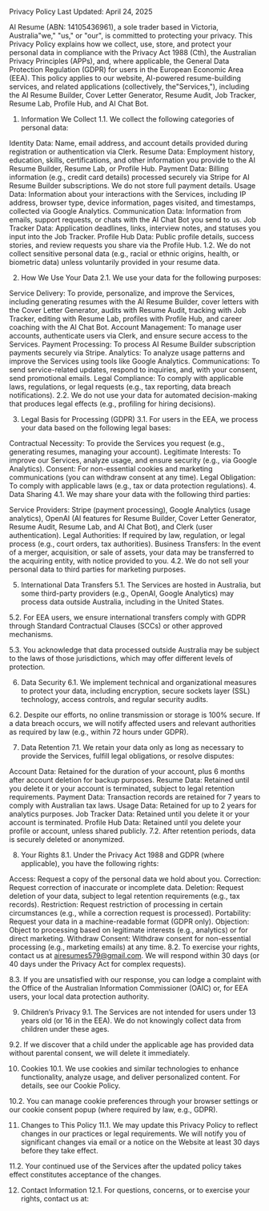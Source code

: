 Privacy Policy
Last Updated: April 24, 2025

AI Resume (ABN: 14105436961), a sole trader based in Victoria, Australia"we," "us," or "our", is committed to protecting your privacy. This Privacy Policy explains how we collect, use, store, and protect your personal data in compliance with the Privacy Act 1988 (Cth), the Australian Privacy Principles (APPs), and, where applicable, the General Data Protection Regulation (GDPR) for users in the European Economic Area (EEA). This policy applies to our website, AI-powered resume-building services, and related applications (collectively, the"Services,"), including the AI Resume Builder, Cover Letter Generator, Resume Audit, Job Tracker, Resume Lab, Profile Hub, and AI Chat Bot.

1. Information We Collect
1.1. We collect the following categories of personal data:

Identity Data: Name, email address, and account details provided during registration or authentication via Clerk.
Resume Data: Employment history, education, skills, certifications, and other information you provide to the AI Resume Builder, Resume Lab, or Profile Hub.
Payment Data: Billing information (e.g., credit card details) processed securely via Stripe for AI Resume Builder subscriptions. We do not store full payment details.
Usage Data: Information about your interactions with the Services, including IP address, browser type, device information, pages visited, and timestamps, collected via Google Analytics.
Communication Data: Information from emails, support requests, or chats with the AI Chat Bot you send to us.
Job Tracker Data: Application deadlines, links, interview notes, and statuses you input into the Job Tracker.
Profile Hub Data: Public profile details, success stories, and review requests you share via the Profile Hub.
1.2. We do not collect sensitive personal data (e.g., racial or ethnic origins, health, or biometric data) unless voluntarily provided in your resume data.

2. How We Use Your Data
2.1. We use your data for the following purposes:

Service Delivery: To provide, personalize, and improve the Services, including generating resumes with the AI Resume Builder, cover letters with the Cover Letter Generator, audits with Resume Audit, tracking with Job Tracker, editing with Resume Lab, profiles with Profile Hub, and career coaching with the AI Chat Bot.
Account Management: To manage user accounts, authenticate users via Clerk, and ensure secure access to the Services.
Payment Processing: To process AI Resume Builder subscription payments securely via Stripe.
Analytics: To analyze usage patterns and improve the Services using tools like Google Analytics.
Communications: To send service-related updates, respond to inquiries, and, with your consent, send promotional emails.
Legal Compliance: To comply with applicable laws, regulations, or legal requests (e.g., tax reporting, data breach notifications).
2.2. We do not use your data for automated decision-making that produces legal effects (e.g., profiling for hiring decisions).

3. Legal Basis for Processing (GDPR)
3.1. For users in the EEA, we process your data based on the following legal bases:

Contractual Necessity: To provide the Services you request (e.g., generating resumes, managing your account).
Legitimate Interests: To improve our Services, analyze usage, and ensure security (e.g., via Google Analytics).
Consent: For non-essential cookies and marketing communications (you can withdraw consent at any time).
Legal Obligation: To comply with applicable laws (e.g., tax or data protection regulations).
4. Data Sharing
4.1. We may share your data with the following third parties:

Service Providers: Stripe (payment processing), Google Analytics (usage analytics), OpenAI (AI features for Resume Builder, Cover Letter Generator, Resume Audit, Resume Lab, and AI Chat Bot), and Clerk (user authentication).
Legal Authorities: If required by law, regulation, or legal process (e.g., court orders, tax authorities).
Business Transfers: In the event of a merger, acquisition, or sale of assets, your data may be transferred to the acquiring entity, with notice provided to you.
4.2. We do not sell your personal data to third parties for marketing purposes.

5. International Data Transfers
5.1. The Services are hosted in Australia, but some third-party providers (e.g., OpenAI, Google Analytics) may process data outside Australia, including in the United States.

5.2. For EEA users, we ensure international transfers comply with GDPR through Standard Contractual Clauses (SCCs) or other approved mechanisms.

5.3. You acknowledge that data processed outside Australia may be subject to the laws of those jurisdictions, which may offer different levels of protection.

6. Data Security
6.1. We implement technical and organizational measures to protect your data, including encryption, secure sockets layer (SSL) technology, access controls, and regular security audits.

6.2. Despite our efforts, no online transmission or storage is 100% secure. If a data breach occurs, we will notify affected users and relevant authorities as required by law (e.g., within 72 hours under GDPR).

7. Data Retention
7.1. We retain your data only as long as necessary to provide the Services, fulfill legal obligations, or resolve disputes:

Account Data: Retained for the duration of your account, plus 6 months after account deletion for backup purposes.
Resume Data: Retained until you delete it or your account is terminated, subject to legal retention requirements.
Payment Data: Transaction records are retained for 7 years to comply with Australian tax laws.
Usage Data: Retained for up to 2 years for analytics purposes.
Job Tracker Data: Retained until you delete it or your account is terminated.
Profile Hub Data: Retained until you delete your profile or account, unless shared publicly.
7.2. After retention periods, data is securely deleted or anonymized.

8. Your Rights
8.1. Under the Privacy Act 1988 and GDPR (where applicable), you have the following rights:

Access: Request a copy of the personal data we hold about you.
Correction: Request correction of inaccurate or incomplete data.
Deletion: Request deletion of your data, subject to legal retention requirements (e.g., tax records).
Restriction: Request restriction of processing in certain circumstances (e.g., while a correction request is processed).
Portability: Request your data in a machine-readable format (GDPR only).
Objection: Object to processing based on legitimate interests (e.g., analytics) or for direct marketing.
Withdraw Consent: Withdraw consent for non-essential processing (e.g., marketing emails) at any time.
8.2. To exercise your rights, contact us at airesumes579@gmail.com. We will respond within 30 days (or 40 days under the Privacy Act for complex requests).

8.3. If you are unsatisfied with our response, you can lodge a complaint with the Office of the Australian Information Commissioner (OAIC) or, for EEA users, your local data protection authority.

9. Children’s Privacy
9.1. The Services are not intended for users under 13 years old (or 16 in the EEA). We do not knowingly collect data from children under these ages.

9.2. If we discover that a child under the applicable age has provided data without parental consent, we will delete it immediately.

10. Cookies
10.1. We use cookies and similar technologies to enhance functionality, analyze usage, and deliver personalized content. For details, see our Cookie Policy.

10.2. You can manage cookie preferences through your browser settings or our cookie consent popup (where required by law, e.g., GDPR).

11. Changes to This Policy
11.1. We may update this Privacy Policy to reflect changes in our practices or legal requirements. We will notify you of significant changes via email or a notice on the Website at least 30 days before they take effect.

11.2. Your continued use of the Services after the updated policy takes effect constitutes acceptance of the changes.

12. Contact Information
12.1. For questions, concerns, or to exercise your rights, contact us at: